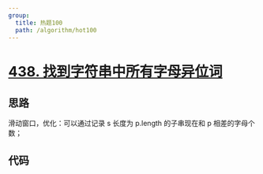 ```yaml
---
group:
  title: 热题100
  path: /algorithm/hot100
---
```


# [438. 找到字符串中所有字母异位词](https://leetcode.cn/problems/find-all-anagrams-in-a-string/)

## 思路

滑动窗口，优化：可以通过记录 s 长度为 p.length 的子串现在和 p 相差的字母个数；

## 代码

<code src='./index.tsx'></code>
